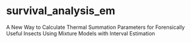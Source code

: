 # survival_analysis_em
A New Way to Calculate Thermal Summation Parameters for Forensically Useful Insects Using Mixture Models with Interval Estimation
